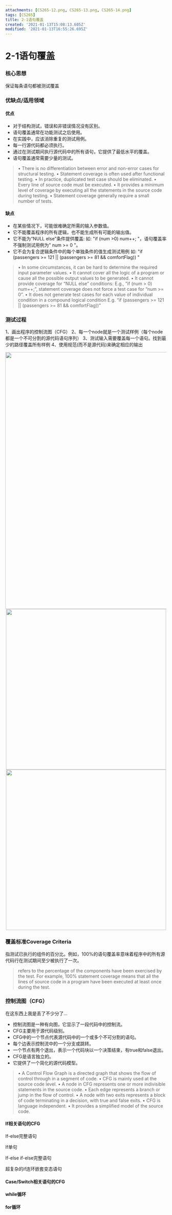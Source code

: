 ```yaml
---
attachments: [CS265-12.png, CS265-13.png, CS265-14.png]
tags: [CS265]
title: 2-1语句覆盖
created: '2021-01-13T15:08:13.605Z'
modified: '2021-01-13T16:55:26.695Z'
---
```


# 2-1语句覆盖
### 核心思想
保证每条语句都被测试覆盖

### 优缺点/适用领域
#### 优点
- 对于结构测试，错误和非错误情况没有区别。
- 语句覆盖通常在功能测试之后使用。
- 在实践中，应该消除重复的测试用例。
- 每一行源代码都必须执行。
- 通过在测试期间执行源代码中的所有语句，它提供了最低水平的覆盖。
- 语句覆盖通常需要少量的测试。
> • There is no differentiation between error and non-error cases for structural testing.
• Statement coverage is often used after functional testing.
• In practice, duplicated test case should be eliminated.
• Every line of source code must be executed.
• It provides a minimum level of coverage by executing all the statements in the source code during testing.
• Statement coverage generally require a small number of tests.

#### 缺点
- 在某些情况下，可能很难确定所需的输入参数值。
- 它不能覆盖程序的所有逻辑，也不能生成所有可能的输出值。
- 它不能为“NULL else”条件提供覆盖:
如: "if (num &gt;0) num++; "，语句覆盖率不强制测试用例为" num &gt;= 0 "。
- 它不会为复合逻辑条件中的每个单独条件的值生成测试用例
如: "if (passengers &gt;= 121 || (passengers &gt;= 81 && comfortFlag)) "
> • In some circumstances, it can be hard to determine the required input parameter values.
• It cannot cover all the logic of a program or cause all the possible output values to be generated.
• It cannot provide coverage for “NULL else” conditions:
 E.g., ”if (num > 0) num++;”, statement coverage does not force a test case for “num >= 0”.
• It does not generate test cases for each value of individual condition in a compound logical condition
 E.g. “if (passengers >= 121 || (passengers >= 81 && comfortFlag))”

### 测试过程
1、画出程序的控制流图（CFG）
2、每一个node就是一个测试样例（每个node都是一个不可分割的源代码语句序列）
3、测试输入需要覆盖每一个语句。找到最少的路径覆盖所有样例
4、使用规范(而不是源代码)来确定相应的输出
<p align="center">
<img src="@attachment/CS265-12.png" width="800">
<img src="@attachment/CS265-13.png" width="500">
<img src="@attachment/CS265-14.png" width="500">
</p>

### 覆盖标准Coverage Criteria
指测试已执行的组件的百分比。例如，100%的语句覆盖率意味着程序中的所有源代码行在测试期间至少被执行了一次。
> refers to the percentage of the components have been exercised by the test. For example, 100% statement coverage means that all the lines of source code in a program have been executed at least once during the test. 

### 控制流图（CFG）
在这东西上我是丢了不少分了...
- 控制流图是一种有向图，它显示了一段代码中的控制流。
- CFG主要用于源代码级别。
- CFG中的一个节点代表源代码中的一个或多个不可分割的语句。
- 每个边表示控制流中的一个分支或跳转。
- 一个节点有两个退出，表示一个代码块以一个决策结束，有true和false退出。
- CFG是语言独立的。
- 它提供了一个简化的源代码模型。
> • A Control Flow Graph is a directed graph that shows the flow of control through in a segment of code.
• CFG is mainly used at the source code level.
• A node in CFG represents one or more indivisible statements in the source code.
• Each edge represents a branch or jump in the flow of control.
• A node with two exits represents a block of code terminating in a decision, with true and false exits.
• CFG is language independent.
• It provides a simplified model of the source code.

#### If相关语句的CFG
If-else完整语句

If单句

If-else if-else完整语句

超复杂的if连环嵌套变态语句

#### Case/Switch相关语句的CFG

#### while循环

#### for循环











